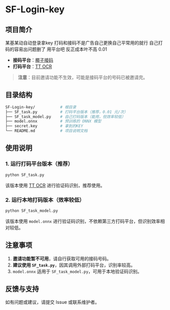 # SF-Login-key

## 项目简介

某基某动自动登录拿key 打码和接码不是广告自己更换自己平常用的就行 自己打码的容易出问题删了 用平台吧 反正成本叶不高 0.01

- **接码平台**：[椰子接码](http://h5.yezi66.net:90/invite/9916561)
- **打码平台**：[TT OCR](https://www.ttocr.com/)

> **注意**：目前邀请功能不生效，可能是接码平台的号码已被邀请完。

## 目录结构

```bash
SF-Login-key/           # 根目录
├── SF_task.py          # 打码平台版本（推荐，0.01 元/次）
├── SF_task_model.py    # 自己打码版本（能用，但效率较低）
├── model.onnx          # 预训练的 ONNX 模型
├── secret.key          # 拿到的KEY
└── README.md           # 项目说明文档
```

## 使用说明

### 1. 运行打码平台版本（推荐）
```bash
python SF_task.py
```
该版本使用 [TT OCR](https://www.ttocr.com/) 进行验证码识别，推荐使用。

### 2. 运行本地打码版本（效率较低）
```bash
python SF_task_model.py
```
该版本使用 `model.onnx` 进行验证码识别，不依赖第三方打码平台，但识别效率相对较低。


## 注意事项
1. **邀请功能暂不可用**，请自行获取可用的接码号码。
2. **建议使用 `SF_task.py`**，因其调用外部打码平台，识别率较高。
3. `model.onnx` 适用于 `SF_task_model.py`，可用于本地验证码识别。

## 反馈与支持
如有问题或建议，请提交 Issue 或联系维护者。



